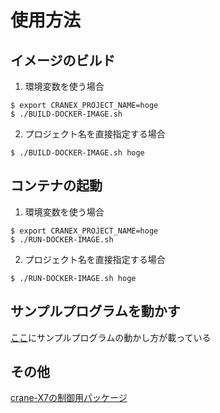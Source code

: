 # 使用方法
## イメージのビルド 

1. 環境変数を使う場合
```
$ export CRANEX_PROJECT_NAME=hoge
$ ./BUILD-DOCKER-IMAGE.sh
```

2. プロジェクト名を直接指定する場合
```
$ ./BUILD-DOCKER-IMAGE.sh hoge
```


## コンテナの起動

1. 環境変数を使う場合
```
$ export CRANEX_PROJECT_NAME=hoge
$ ./RUN-DOCKER-IMAGE.sh
```

2. プロジェクト名を直接指定する場合
```
$ ./RUN-DOCKER-IMAGE.sh hoge
```

## サンプルプログラムを動かす

[ここ](https://github.com/rt-net/crane_x7_ros/blob/master/crane_x7_examples/README.md)にサンプルプログラムの動かし方が載っている

## その他
[crane-X7の制御用パッケージ](https://github.com/rt-net/crane_x7_ros/tree/master/crane_x7_examples)